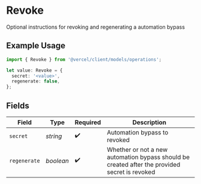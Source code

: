 # Revoke

Optional instructions for revoking and regenerating a automation bypass

## Example Usage

```typescript
import { Revoke } from '@vercel/client/models/operations';

let value: Revoke = {
  secret: '<value>',
  regenerate: false,
};
```

## Fields

| Field        | Type      | Required           | Description                                                                                   |
| ------------ | --------- | ------------------ | --------------------------------------------------------------------------------------------- |
| `secret`     | _string_  | :heavy_check_mark: | Automation bypass to revoked                                                                  |
| `regenerate` | _boolean_ | :heavy_check_mark: | Whether or not a new automation bypass should be created after the provided secret is revoked |
